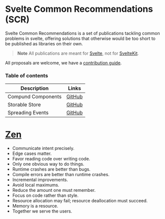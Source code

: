 # Svelte Common Recommendations (SCR)

Svelte Common Recommendations is a set of publications tackling common problems in svelte, offering solutions that otherwise would be too short to be published as libraries on their own.


> **Note**
> All publications are meant for [Svelte](https://svelte.dev/), not for [SvelteKit](https://kit.svelte.dev/).


All proposals are welcome, we have a [contribution guide](./CONTRIBUTING.md).

### Table of contents

| Description | Links |
|-----|-----|
| Compund Components | [GitHub](./compound-components/README.md) |
| Storable Store | [GitHub](./storable-store/README.md) |
| Spreading Events | [GitHub](./spreading-events/README.md) |


# [Zen](https://ziglang.org/documentation/master/#Zen)
- Communicate intent precisely.
- Edge cases matter.
- Favor reading code over writing code.
- Only one obvious way to do things.
- Runtime crashes are better than bugs.
- Compile errors are better than runtime crashes.
- Incremental improvements.
- Avoid local maximums.
- Reduce the amount one must remember.
- Focus on code rather than style.
- Resource allocation may fail; resource deallocation must succeed.
- Memory is a resource.
- Together we serve the users.
